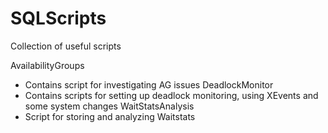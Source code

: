 # SQLScripts
Collection of useful scripts

AvailabilityGroups
- Contains script for investigating AG issues
DeadlockMonitor
- Contains scripts for setting up deadlock monitoring, using XEvents and some system changes
WaitStatsAnalysis
- Script for storing and analyzing Waitstats
 